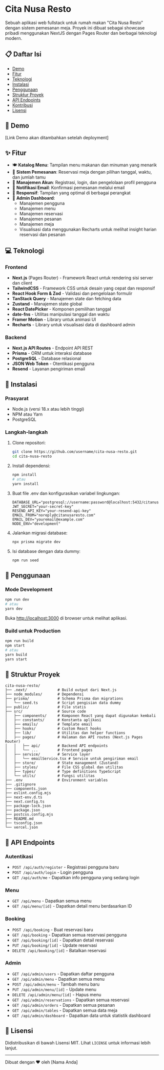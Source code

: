 # Cita Nusa Resto

Sebuah aplikasi web fullstack untuk rumah makan "Cita Nusa Resto" dengan sistem pemesanan meja. Proyek ini dibuat sebagai showcase pribadi menggunakan NextJS dengan Pages Router dan berbagai teknologi modern.

## 📋 Daftar Isi

- [Demo](#demo)
- [Fitur](#fitur)
- [Teknologi](#teknologi)
- [Instalasi](#instalasi)
- [Penggunaan](#penggunaan)
- [Struktur Proyek](#struktur-proyek)
- [API Endpoints](#api-endpoints)
- [Kontribusi](#kontribusi)
- [Lisensi](#lisensi)

## 🚀 Demo

[Link Demo akan ditambahkan setelah deployment]

## ✨ Fitur

- 🍽️ **Katalog Menu**: Tampilan menu makanan dan minuman yang menarik
- 📅 **Sistem Pemesanan**: Reservasi meja dengan pilihan tanggal, waktu, dan jumlah tamu
- 👤 **Manajemen Akun**: Registrasi, login, dan pengelolaan profil pengguna
- 📧 **Notifikasi Email**: Konfirmasi pemesanan melalui email
- 📱 **Responsif**: Tampilan yang optimal di berbagai perangkat
- 🔐 **Admin Dashboard**: 
  - Manajemen pengguna
  - Manajemen menu
  - Manajemen reservasi
  - Manajemen pesanan
  - Manajemen meja
  - Visualisasi data menggunakan Recharts untuk melihat insight harian reservasi dan pesanan

## 💻 Teknologi

### Frontend
- **Next.js** (Pages Router) - Framework React untuk rendering sisi server dan client
- **TailwindCSS** - Framework CSS untuk desain yang cepat dan responsif
- **React Hook Form & Zod** - Validasi dan pengelolaan formulir
- **TanStack Query** - Manajemen state dan fetching data
- **Zustand** - Manajemen state global
- **React DatePicker** - Komponen pemilihan tanggal
- **date-fns** - Utilitas manipulasi tanggal dan waktu
- **Framer Motion** - Library untuk animasi UI
- **Recharts** - Library untuk visualisasi data di dashboard admin

### Backend
- **Next.js API Routes** - Endpoint API REST
- **Prisma** - ORM untuk interaksi database
- **PostgreSQL** - Database relasional
- **JSON Web Token** - Otentikasi pengguna
- **Resend** - Layanan pengiriman email

## 🔧 Instalasi

### Prasyarat
- Node.js (versi 18.x atau lebih tinggi)
- NPM atau Yarn
- PostgreSQL

### Langkah-langkah
1. Clone repositori:
   ```bash
   git clone https://github.com/username/cita-nusa-resto.git
   cd cita-nusa-resto
   ```

2. Install dependensi:
   ```bash
   npm install
   # atau
   yarn install
   ```

3. Buat file .env dan konfigurasikan variabel lingkungan:
   ```
   DATABASE_URL="postgresql://username:password@localhost:5432/citanusadb"
   JWT_SECRET="your-secret-key"
   RESEND_API_KEY="your-resend-api-key"
   EMAIL_FROM="noreply@citanusaresto.com"
   EMAIL_DEV="youremail@example.com"
   NODE_ENV="development"
   ```

5. Jalankan migrasi database:
   ```bash
   npx prisma migrate dev
   ```

6. Isi database dengan data dummy:
   ```bash
   npm run seed
   ```

## 🚀 Penggunaan

### Mode Development
```bash
npm run dev
# atau
yarn dev
```

Buka [http://localhost:3000](http://localhost:3000) di browser untuk melihat aplikasi.

### Build untuk Production
```bash
npm run build
npm start
# atau
yarn build
yarn start
```

## 📁 Struktur Proyek

```
cita-nusa-resto/
├── .next/              # Build output dari Next.js
├── node_modules/       # Dependensi
├── prisma/             # Schema Prisma dan migrations
│   └── seed.ts         # Script pengisian data dummy
├── public/             # File statis
├── src/                # Source code
│   ├── components/     # Komponen React yang dapat digunakan kembali
│   ├── constants/      # Konstanta aplikasi
│   ├── emails/         # Template email
│   ├── hooks/          # Custom React hooks
│   ├── lib/            # Utilitas dan helper functions
│   ├── pages/          # Halaman dan API routes (Next.js Pages Router)
│   │   ├── api/        # Backend API endpoints
│   │   └── ...         # Frontend pages
│   ├── service/        # Service layer
│   │   └── emailService.tsx # Service untuk pengiriman email
│   ├── store/          # State management (Zustand)
│   ├── styles/         # File CSS global dan utilitas
│   ├── types/          # Type definitions TypeScript
│   └── utils/          # Fungsi utilitas
├── .env                # Environment variables
├── .gitignore
├── components.json
├── eslint.config.mjs
├── next-env.d.ts
├── next.config.ts
├── package-lock.json
├── package.json
├── postcss.config.mjs
├── README.md
├── tsconfig.json
└── vercel.json
```

## 📡 API Endpoints

### Autentikasi
- `POST /api/auth/register` - Registrasi pengguna baru
- `POST /api/auth/login` - Login pengguna
- `GET /api/auth/me` - Dapatkan info pengguna yang sedang login

### Menu
- `GET /api/menu` - Dapatkan semua menu
- `GET /api/menu/[id]` - Dapatkan detail menu berdasarkan ID

### Booking
- `POST /api/booking` - Buat reservasi baru
- `GET /api/booking` - Dapatkan semua reservasi pengguna
- `GET /api/booking/[id]` - Dapatkan detail reservasi
- `PUT /api/booking/[id]` - Update reservasi
- `DELETE /api/booking/[id]` - Batalkan reservasi

### Admin
- `GET /api/admin/users` - Dapatkan daftar pengguna
- `GET /api/admin/menu` - Dapatkan semua menu
- `POST /api/admin/menu` - Tambah menu baru
- `PUT /api/admin/menu/[id]` - Update menu
- `DELETE /api/admin/menu/[id]` - Hapus menu
- `GET /api/admin/reservations` - Dapatkan semua reservasi
- `GET /api/admin/orders` - Dapatkan semua pesanan
- `GET /api/admin/tables` - Dapatkan semua data meja
- `GET /api/admin/dashboard` - Dapatkan data untuk statistik dashboard



## 📝 Lisensi

Didistribusikan di bawah Lisensi MIT. Lihat `LICENSE` untuk informasi lebih lanjut.

---

Dibuat dengan ❤️ oleh [Nama Anda]
